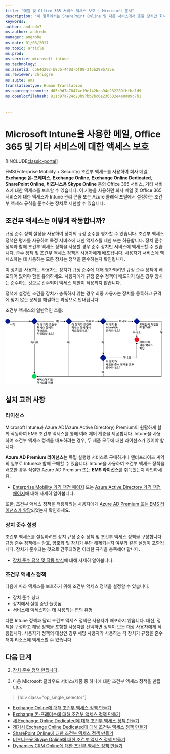 ```yaml
---
title: "메일 및 Office 365 서비스 액세스 보호 | Microsoft 문서"
description: "이 항목에서는 SharePoint Online 및 다른 서비스에서 호환 장치만 회사 전자 메일 및 회사 데이터에 액세스하도록 하는 데 조건부 방식을 사용하는 방법을 설명합니다."
keywords: 
author: andredm7
ms.author: andredm
manager: angrobe
ms.date: 01/03/2017
ms.topic: article
ms.prod: 
ms.service: microsoft-intune
ms.technology: 
ms.assetid: c564d292-b83b-440d-bf08-3f5b299b7a5e
ms.reviewer: chrisgre
ms.suite: ems
translationtype: Human Translation
ms.sourcegitcommit: d05c9d7a78474c19e142bca94e232289fbfba1d9
ms.openlocfilehash: 911c97a724c28b97bb2bc6e236532e4e0d89c7b1


---
```


# <a name="protect-access-to-email-office-365-and-other-services-with-microsoft-intune"></a>Microsoft Intune을 사용한 메일, Office 365 및 기타 서비스에 대한 액세스 보호

[!INCLUDE[classic-portal](../includes/classic-portal.md)]

EMS(Enterprise Mobility + Security) 조건부 액세스를 사용하여 회사 메일, **Exchange 온-프레미스**, **Exchange Online**, **Exchange Online Dedicated**, **SharePoint Online**, **비즈니스용 Skype Online** 등의 Office 365 서비스, 기타 서비스에 대한 액세스를 보호할 수 있습니다. 이 기능을 사용하면 회사 메일 및 Office 365 서비스에 대한 액세스가 Intune 관리 콘솔 또는 Azure 클래식 포털에서 설정하는 조건부 액세스 규칙을 준수하는 장치로 제한할 수 있습니다.
## <a name="how-does-conditional-access-work"></a>조건부 액세스는 어떻게 작동합니까?
규정 준수 정책 설정을 사용하여 장치의 규정 준수를 평가할 수 있습니다. 조건부 액세스 정책은 평가를 사용하여 특정 서비스에 대한 액세스를 제한 또는 허용합니다. 장치 준수 정책과 함께 조건부 액세스 정책을 사용할 경우 준수 장치만 서비스에 액세스할 수 있습니다. 준수 정책 및 조건부 액세스 정책은 사용자에게 배포됩니다. 사용자가 서비스에 액세스하는 데 사용하는 모든 장치는 정책을 준수하는지 확인됩니다.

이 장치를 사용하는 사용자는 장치가 규정 준수에 대해 평가되려면 규정 준수 정책이 배포되어 있어야 함을 유의하세요.
사용자에게 규정 준수 정책이 배포되지 않은 경우 장치는 준수하는 것으로 간주되며 액세스 제한이 적용되지 않습니다.

정책에 설정한 조건을 장치가 충족하지 않는 경우 최종 사용자는 장치를 등록하고 규격에 맞지 않는 문제를 해결하는 과정으로 안내됩니다.

조건부 액세스의 일반적인 흐름:

![장치에서 서비스에 대한 액세스가 허용 또는 차단되는지 여부를 결정하는 데 사용되는 결정 지점을 보여 주는 다이어그램](../media/ConditionalAccess4.png)

## <a name="setup-considerations"></a>설치 고려 사항

### <a name="licensing"></a>라이선스

Microsoft Intune과 Azure AD(Azure Active Directory) Premium이 원활하게 함께 작동하여 EMS 조건부 액세스를 통해 여러 제어 계층을 제공합니다. Intune을 사용하여 조건부 액세스 정책을 배포하려는 경우, 두 제품 모두에 대한 라이선스가 있어야 합니다.

**Azure AD Premium 라이선스**는 독립 실행형 서비스로 구매하거나 엔터프라이즈 계약의 일부로 Intune과 함께 구매할 수 있습니다. Intune을 사용하여 조건부 액세스 정책을 배포한 경우 적절한 Azure AD Premium 또는 **EMS 라이선스**를 취득했는지 확인하세요.

- [Enterprise Mobility 가격 책정 페이지](https://www.microsoft.com/en-us/cloud-platform/enterprise-mobility-pricing) 또는 [Azure Active Directory 가격 책정 페이지](https://azure.microsoft.com/en-us/pricing/details/active-directory/)에 대해 자세히 알아봅니다.

또한, 조건부 액세스 정책을 적용하려는 사용자에게 [Azure AD Premium 또는 EMS 라이선스가 할당](/Intune/get-started/start-with-a-paid-subscription-to-microsoft-intune-step-4.md)되었는지 확인하세요.

### <a name="device-compliance-settings"></a>장치 준수 설정

조건부 액세스를 설정하려면 장치 규정 준수 정책 및 조건부 액세스 정책을 구성합니다. 규정 준수 정책에는 암호, 암호화 및 장치가 무단 해제되는지 여부와 같은 설정이 포함됩니다. 장치가 준수되는 것으로 간주되려면 이러한 규칙을 충족해야 합니다.

- [장치 준수 정책 및 작동 방식](introduction-to-device-compliance-policies-in-microsoft-intune.md)에 대해 자세히 알아봅니다.

### <a name="conditional-access-policy"></a>조건부 액세스 정책

다음에 따라 액세스를 보호하기 위해 조건부 액세스 정책을 설정할 수 있습니다.
- 장치 준수 상태
- 장치에서 실행 중인 플랫폼
- 서비스에 액세스하는 데 사용되는 앱의 유형

다른 Intune 정책과 달리 조건부 액세스 정책은 사용자가 배포하지 않습니다. 대신, 정책을 구성하고 해당 정책을 포함할 사용자를 선택하면 정책이 모든 대상 사용자에게 적용됩니다. 사용자가 정책의 대상인 경우 해당 사용자가 사용하는 각 장치가 규정을 준수해야 리소스에 액세스할 수 있습니다.


## <a name="next-steps"></a>다음 단계


2. [장치 준수 정책 만듭니다](create-a-device-compliance-policy-in-microsoft-intune.md).

2.  다음 Microsoft 클라우드 서비스/제품 중 하나에 대한 조건부 액세스 정책을 만듭니다.
> [!div class="op_single_selector"]
  - [Exchange Online에 대해 조건부 액세스 정책 만들기](restrict-access-to-exchange-online-with-microsoft-intune.md)
  - [Exchange 온-프레미스에 대해 조건부 액세스 정책 만들기](restrict-access-to-exchange-onpremises-with-microsoft-intune.md)
  - [새 Exchange Online Dedicated에 대해 조건부 액세스 정책 만들기](restrict-access-to-exchange-online-with-microsoft-intune.md)
  - [레거시 Exchange Online Dedicated에 대해 조건부 액세스 정책 만들기](restrict-access-to-exchange-onpremises-with-microsoft-intune.md)
  - [SharePoint Online에 대한 조건부 액세스 정책 만들기](restrict-access-to-sharepoint-online-with-microsoft-intune.md)
  - [비즈니스용 Skype Online에 대한 조건부 액세스 정책 만들기](restrict-access-to-skype-for-business-online-with-microsoft-intune.md)
  - [Dynamics CRM Online에 대한 조건부 액세스 정책 만들기](restrict-access-to-dynamics-crm-online-with-microsoft-intune.md)



<!--HONumber=Jan17_HO2-->


